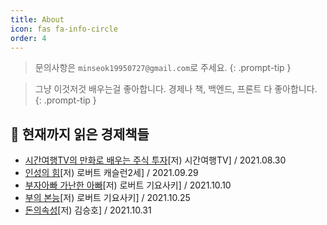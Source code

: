 ```yaml
---
title: About
icon: fas fa-info-circle
order: 4
---
```


> 문의사항은 `minseok19950727@gmail.com`로 주세요.
{: .prompt-tip }

> 그냥 이것저것 배우는걸 좋아합니다. 경제나 책, 백엔드, 프론트 다 좋아합니다.
{: .prompt-tip }


## 📖 현재까지 읽은 경제책들

- [시간여행TV의 만화로 배우는 주식 투자](https://kkminseok.github.io/posts/book1/)[저) 시간여행TV] / 2021.08.30
- [인성의 힘](https://kkminseok.github.io/posts/book2/)[저) 로버트 캐슬런2세] / 2021.09.29
- [부자아빠 가난한 아빠](https://kkminseok.github.io/posts/book3/)[저) 로버트 기요사키] / 2021.10.10
- [부의 본능](https://kkminseok.github.io/posts/book4/)[저) 로버트 기요사키] / 2021.10.25
- [돈의속성](https://kkminseok.github.io/posts/book5/)[저) 김승호] / 2021.10.31
